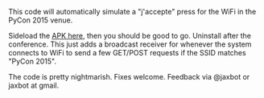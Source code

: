 This code will automatically simulate a "j'accepte" press for the WiFi in the PyCon 2015 venue.

Sideload the [APK here](https://github.com/jaxbot/PyconAutoWifi/releases/tag/0.0.1), then you should be good to go. Uninstall after the conference. This just adds a broadcast receiver for whenever the system connects to WiFi to send a few GET/POST requests if the SSID matches "PyCon 2015".

The code is pretty nightmarish. Fixes welcome. Feedback via @jaxbot or jaxbot at gmail.


